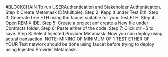 #BLOCKCHAIN
To run USERAuthentication and Stakeholder Authentication.
Step 1: Create Metamask ID{Multiple}.
Step 2: Kepp it under Test Eth.
Step 3: Generate free ETH using the faucet suitable for your Test ETH.
Step 4: Open REMIX IDE.
Step 5: Create a project anf create a New file under Contracts folder.
Step 6: Paste either of the code.
Step 7: Click ctrl+S to save.
Step 8: Select Injected Provider Metamask.
Now you can deploy using actual transaction.
NOTE: MINING OF MINIMUM OF 1 TEST ETHER OF YOUR Test network should be done using faucet before trying to deploy using Injected Provider Metamask.
